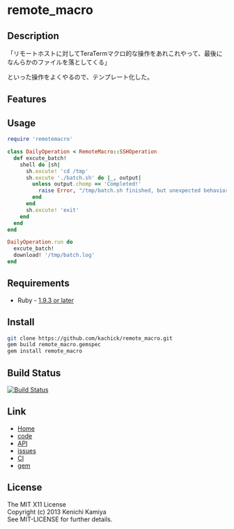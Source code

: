 remote_macro
============

Description
-----------

「リモートホストに対してTeraTermマクロ的な操作をあれこれやって、最後になんらかのファイルを落としてくる」

といった操作をよくやるので、テンプレート化した。

Features
--------


Usage
-----

```ruby
require 'remotemacro'

class DailyOperation < RemoteMacro::SSHOperation
  def excute_batch!
    shell do |sh|
      sh.excute! 'cd /tmp'
      sh.excute './batch.sh' do |_, output|
        unless output.chomp == 'Completed!'
          raise Error, "/tmp/batch.sh finished, but unexpected behavior\n#{output}"
        end
      end
      sh.excute! 'exit'
    end
  end
end

DailyOperation.run do
  excute_batch!
  download! '/tmp/batch.log'
end
```

Requirements
-------------

* Ruby - [1.9.3 or later](http://travis-ci.org/#!/kachick/remote_macro)

Install
-------

```bash
git clone https://github.com/kachick/remote_macro.git
gem build remote_macro.gemspec
gem install remote_macro
```

Build Status
-------------

[![Build Status](https://secure.travis-ci.org/kachick/remote_macro.png)](http://travis-ci.org/kachick/remote_macro)

Link
----

* [Home](http://kachick.github.com/remote_macro)
* [code](https://github.com/kachick/remote_macro)
* [API](http://kachick.github.com/remote_macro/yard/frames.html)
* [issues](https://github.com/kachick/remote_macro/issues)
* [CI](http://travis-ci.org/#!/kachick/remote_macro)
* [gem](https://rubygems.org/gems/remote_macro)

License
--------

The MIT X11 License  
Copyright (c) 2013 Kenichi Kamiya  
See MIT-LICENSE for further details.

